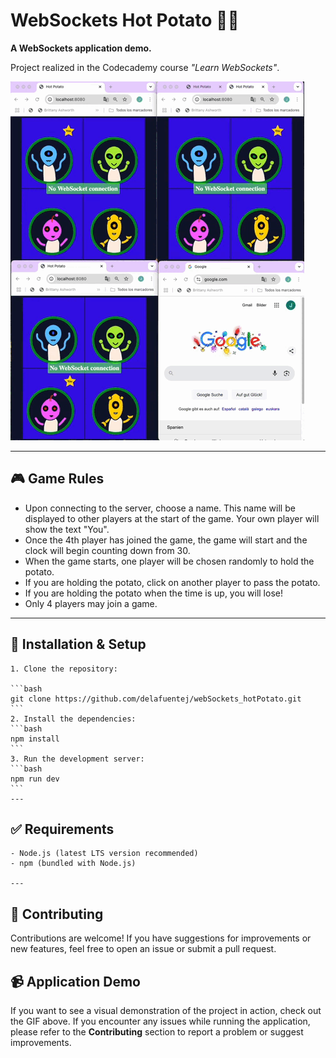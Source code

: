  # WebSockets Hot Potato 🥔🔥

**A WebSockets application demo.**  

Project realized in the Codecademy course *"Learn WebSockets"*.

![Demo de la Aplicación](public/img/gif/hot_potato.gif)

---

## 🎮 **Game Rules**

* Upon connecting to the server, choose a name. This name will be displayed to other players at the start of the game. Your own player will show the text "You".
* Once the 4th player has joined the game, the game will start and the clock will begin counting down from 30.
* When the game starts, one player will be chosen randomly to hold the potato.
* If you are holding the potato, click on another player to pass the potato.
* If you are holding the potato when the time is up, you will lose!
* Only 4 players may join a game.

---

##  🚀 **Installation & Setup**

    1. Clone the repository:

    ```bash
    git clone https://github.com/delafuentej/webSockets_hotPotato.git
    ```
    2. Install the dependencies:
    ```bash
    npm install
    ```
    3. Run the development server:
    ```bash
    npm run dev
    ```
    ---
##  ✅ Requirements

    - Node.js (latest LTS version recommended)
    - npm (bundled with Node.js)

    ---
##  🪪 Contributing

Contributions are welcome! If you have suggestions for improvements or new features, feel free to open an issue or submit a pull request.


## 📹 **Application Demo**

If you want to see a visual demonstration of the project in action, check out the GIF above. If you encounter any issues while running the application, please refer to the **Contributing** section to report a problem or suggest improvements.